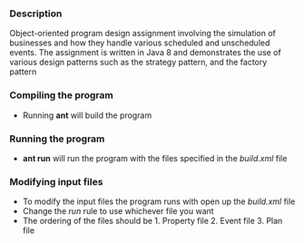 ### Description

Object-oriented program design assignment involving the simulation of businesses and how they handle various scheduled and unscheduled events. The assignment is written in Java 8 and demonstrates the use of various design patterns such as the strategy pattern, and the factory pattern


### Compiling the program

* Running **ant** will build the program

### Running the program

* **ant run** will run the program with the files specified in the *build.xml* file

### Modifying input files

* To modify the input files the program runs with open up the *build.xml* file
* Change the *run* rule to use whichever file you want
* The ordering of the files should be 1. Property file 2. Event file 3. Plan file
